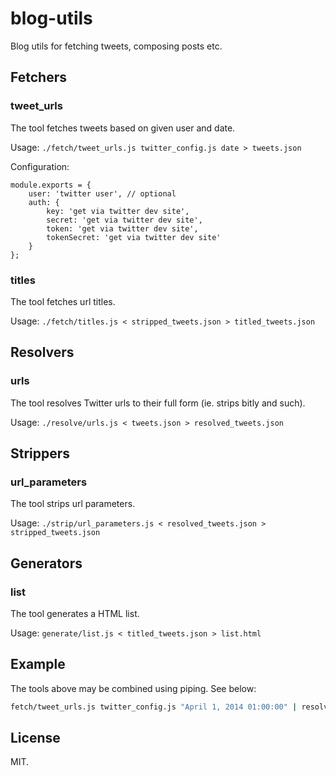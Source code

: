 # blog-utils

Blog utils for fetching tweets, composing posts etc.

## Fetchers

### tweet_urls

The tool fetches tweets based on given user and date.

Usage: `./fetch/tweet_urls.js twitter_config.js date > tweets.json`

Configuration:

```
module.exports = {
    user: 'twitter user', // optional
    auth: {
        key: 'get via twitter dev site',
        secret: 'get via twitter dev site',
        token: 'get via twitter dev site',
        tokenSecret: 'get via twitter dev site'
    }
};
```

### titles

The tool fetches url titles.

Usage: `./fetch/titles.js < stripped_tweets.json > titled_tweets.json`

## Resolvers

### urls

The tool resolves Twitter urls to their full form (ie. strips bitly and such).

Usage: `./resolve/urls.js < tweets.json > resolved_tweets.json`

## Strippers

### url_parameters

The tool strips url parameters.

Usage: `./strip/url_parameters.js < resolved_tweets.json > stripped_tweets.json`

## Generators

### list

The tool generates a HTML list.

Usage: `generate/list.js < titled_tweets.json > list.html`

## Example

The tools above may be combined using piping. See below:

```bash
fetch/tweet_urls.js twitter_config.js "April 1, 2014 01:00:00" | resolve/urls.js | strip/url_parameters.js | fetch/titles.js > data.json
```

## License

MIT.
